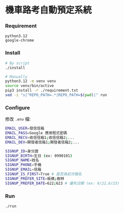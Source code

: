 # 機車路考自動預定系統

### Requirement
```
python3.12
google-chrome
```

### Install
```bash
# By script
./install

# Manually
python3.12 -m venv venv
source venv/bin/active
pip3 install -r ./requirement.txt
sed -i "s|^REPO_PATH=.*|REPO_PATH=$(pwd)|" run
```

### Configure
修改 `.env` 檔:

```bash
EMAIL_USER=發信信箱
EMAIL_PASS=Google 應用程式密碼
EMAIL_RECV=收信信箱1;收信信箱2;...
EMAIL_DEV=開發者信箱1;開發者信箱2;...

SIGNUP_ID=身分證
SIGNUP_BIRTH=生日 (ex: 0990101)
SIGNUP_NAME=姓名
SIGNUP_PHONE=手機
SIGNUP_EMAIL=信箱
SIGNUP_IS_FIRST=True # 是否為初次報名
SIGNUP_PREFER_SITE=板橋;樹林
SIGNUP_PREFER_DATE=622;623 # 優先日期 (ex: 6/22,6/23)
```

### Run
```bash
./run
```
